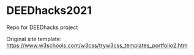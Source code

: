# DEEDhacks2021
Repo for DEEDhacks project

Original site template: https://www.w3schools.com/w3css/tryw3css_templates_portfolio2.htm
